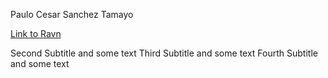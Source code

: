 Paulo Cesar Sanchez Tamayo

[Link to Ravn](https://ravn.co )

Second Subtitle and some text
Third Subtitle and some text
Fourth Subtitle and some text
